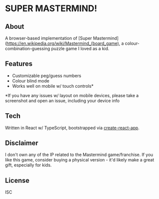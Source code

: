 # SUPER MASTERMIND!

## About

A browser-based implementation of [Super Mastermind](https://en.wikipedia.org/wiki/Mastermind_(board_game), a colour-combination-guessing puzzle game I loved as a kid. 

## Features

* Customizable peg/guess numbers
* Colour blind mode
* Works well on mobile w/ touch controls*

*If you have any issues w/ layout on mobile devices, please take a screenshot and open an issue, including your device info

## Tech

Written in React w/ TypeScript, bootstrapped via [create-react-app](https://github.com/facebook/create-react-app).

## Disclaimer

I don't own any of the IP related to the Mastermind game/franchise. If you like this game, consider buying a physical version - it'd likely make a great gift, especially for kids.

## License

ISC

